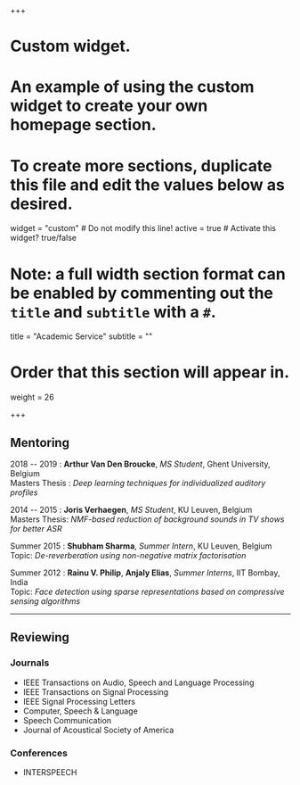 +++
# Custom widget.
# An example of using the custom widget to create your own homepage section.
# To create more sections, duplicate this file and edit the values below as desired.
widget = "custom"  # Do not modify this line!
active = true  # Activate this widget? true/false

# Note: a full width section format can be enabled by commenting out the `title` and `subtitle` with a `#`.
title = "Academic Service"
subtitle = ""

# Order that this section will appear in.
weight = 26

+++
## Mentoring

2018 -- 2019 : **Arthur Van Den Broucke**, *MS Student*, Ghent University, Belgium     
Masters Thesis : *Deep learning techniques for individualized auditory profiles*

2014 -- 2015 : **Joris Verhaegen**, *MS Student*, KU Leuven, Belgium      
Masters Thesis: *NMF-based reduction of background sounds in TV shows for better ASR*

Summer 2015 : **Shubham Sharma**, *Summer Intern*, KU Leuven, Belgium      
Topic: *De-reverberation using non-negative matrix factorisation*

Summer 2012 : **Rainu V. Philip**, **Anjaly Elias**, *Summer Interns*, IIT Bombay, India      
Topic: *Face detection using sparse representations based on compressive sensing algorithms*     

---------------------------------------------------------------------------------------------

## Reviewing
### Journals

* IEEE Transactions on Audio, Speech and Language Processing
* IEEE Transactions on Signal Processing
* IEEE Signal Processing Letters
* Computer, Speech & Language
* Speech Communication
* Journal of Acoustical Society of America

### Conferences

* INTERSPEECH
